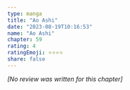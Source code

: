```yaml
---
type: manga
title: "Ao Ashi"
date: "2023-08-19T10:16:53"
name: "Ao Ashi"
chapter: 59
rating: 4
ratingEmoji: ⭐️⭐️⭐️⭐️
share: false
---
```


_[No review was written for this chapter]_
